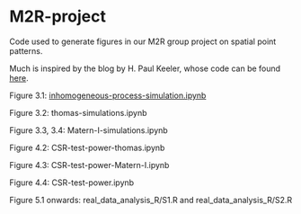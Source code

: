 # M2R-project
Code used to generate figures in our M2R group project on spatial point patterns. 

Much is inspired by the blog by H. Paul Keeler, whose code can be found [here](https://github.com/hpaulkeeler/posts). 


Figure 3.1: [inhomogeneous-process-simulation.ipynb](inhomogeneous-process-simulation.ipynb)

Figure 3.2: thomas-simulations.ipynb

Figure 3.3, 3.4: Matern-I-simulations.ipynb

Figure 4.2: CSR-test-power-thomas.ipynb

Figure 4.3: CSR-test-power-Matern-I.ipynb

Figure 4.4: CSR-test-power.ipynb

Figure 5.1 onwards: real_data_analysis_R/S1.R and real_data_analysis_R/S2.R
